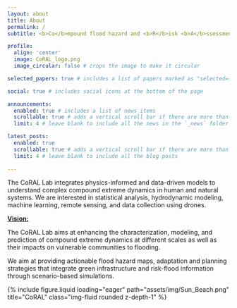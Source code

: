 ```yaml
---
layout: about
title: About
permalink: /
subtitle: <b>Co</b>mpound flood hazard and <b>R</b>isk <b>A</b>ssessment in <b>L</b>ow-lying areas (<b>CoRAL</b>).

profile:
  align: 'center'
  image: CoRAL_logo.png
  image_circular: false # crops the image to make it circular

selected_papers: true # includes a list of papers marked as "selected={true}"

social: true # includes social icons at the bottom of the page

announcements:
  enabled: true # includes a list of news items
  scrollable: true # adds a vertical scroll bar if there are more than 3 news items
  limit: 4 # leave blank to include all the news in the `_news` folder

latest_posts:
  enabled: true
  scrollable: true # adds a vertical scroll bar if there are more than 3 new posts items
  limit: 4 # leave blank to include all the blog posts
  
---
```


The CoRAL Lab integrates physics-informed and data-driven models to understand complex compound extreme dynamics in human and natural systems. We are interested in statistical analysis, hydrodynamic modeling, machine learning, remote sensing, and data collection using drones.

<b><u>Vision:</u></b>

The CoRAL Lab aims at enhancing the characterization, modeling, and prediction of compound extreme dynamics at different scales as well as their impacts on vulnerable communities to flooding.

We aim at providing actionable flood hazard maps, adaptation and planning strategies that integrate green infrastructure and risk-flood information through scenario-based simulations.

<div class="row">
    <div style="height: 463px; width: 517px;">
      <div class="col-sm mt-2 mt-md-0">
        {% include figure.liquid loading="eager" path="assets/img/Sun_Beach.png"
        title="CoRAL" class="img-fluid rounded z-depth-1" %}
      </div>
    </div>
</div>
